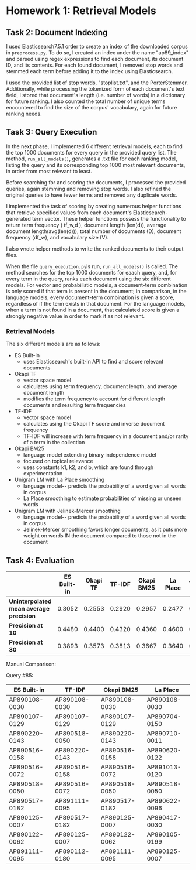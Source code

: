 # Homework 1: Retrieval Models

## Task 2: Document Indexing 

I used Elasticsearch7.5.1 order to create an index of the downloaded corpus in `preprocess.py`. 
To do so, I created an index under the name "ap89_index" and parsed using regex expressions to find each document, 
its document ID, and its contents. For each found document, I removed stop words and stemmed each term before adding 
it to the index using Elasticsearch. 

I used the provided list of stop words, "stoplist.txt", and the PorterStemmer. Additionally, while processing the 
tokenized form of each document's text field, 
I stored that document's length (i.e. number of words) in a dictionary for future ranking. I also counted the total
number of unique terms encountered to find the size of the corpus' vocabulary, again for future ranking needs. 

## Task 3: Query Execution 

In the next phase, I implemented 6 different retrieval models, each to find the top 1000 documents for every query in 
the provided query list. The method, `run_all_models()`, generates a .txt file for each ranking model, listing the query 
and its corresponding top 1000 most relevant documents, in order from most relevant to least. 

Before searching for and scoring the documents, I processed the provided queries, again stemming and removing stop words.
I also refined the original queries to have fewer terms and removed any duplicate words. 

I implemented the task of scoring by creating numerous helper functions that retrieve specified values from each document's 
Elasticsearch-generated term vector. These helper functions possess the functionality to return term frequency ( tf_w,d ), 
document length (len(d)), average document length(avg(len(d))), total number of documents (D), document frequency (df_w), and vocabulary size (V). 

I also wrote helper methods to write the ranked documents to their output files. 

When the file `query_execution.py`is run, `run_all_models()` is called. The method searches for the top 1000
documents for eaach query, and, for every term in the query, ranks each document using the six different models. For vector 
and probabilistic models, a document-term combination is only scored if that term is present in the document; in comparison,
in the language models, every document-term combination is given a score, regardless of if the term exists in that document. 
For the language models, when a term is not found in a document, that calculated score is given a strongly negative value in 
order to mark it as not relevant. 

### Retrieval Models 

The six different models are as follows:
* ES Built-in
  * uses Elasticsearch's built-in API to find and score relevant documents 
* Okapi TF
  * vector space model  
  * calculates using term frequency, document length, and average document length
  * modifies the term frequency to account for different length documents and resulting term frequencies 
* TF-IDF
  * vector space model
  * calculates  using the Okapi TF score and inverse document frequency 
  * TF-IDF will increase with term frequency in a document and/or rarity of a term in the collection 
* Okapi BM25
  * language model extending binary independence model 
  * focused on topical relevance 
  * uses constants k1, k2, and b, which are found through experimentation 
* Unigram LM with La Place smoothing
  * language model-- predicts the probability of a word given all words in corpus 
  * La Place smoothing to estimate probabilities of missing or unseen words 
* Unigram LM with Jelinek-Mercer smoothing
  * language model-- predicts the probability of a word given all words in corpus 
  * Jelinek-Mercer smoothing favors longer documents, as it puts more weight on words IN the document compared to those not in the document 

## Task 4: Evaluation 

|                                           | ES Built-in | Okapi TF | TF-IDF | Okapi BM25 | La Place | Jelinek-Mercer|
|-------------------------------------------|---| --- | --- | --- |---| --- |
| **Uninterpolated mean average precision** | 0.3052| 0.2553 | 0.2920 |  0.2957 | 0.2477 | 0.2652 |
| **Precision at 10**                       | 0.4480| 0.4400 | 0.4320| 0.4360 | 0.4600 | 0.4560 |
| **Precision at 30**                       | 0.3893  |0.3573 | 0.3813 | 0.3667 | 0.3640 | 0.3733|

Manual Comparison: 

Query #85: 

| ES Built-in   | TF-IDF          | Okapi BM25 | La Place       |
|---------------|-----------------| --- |----------------| 
 | AP890108-0030 | AP890108-0030   |  AP890108-0030    | AP890108-0030  |
 | AP890107-0129 |   AP890107-0129 |   AP890107-0129 |   AP890704-0150 |
|AP890220-0143   |  AP890518-0050  |   AP890220-0143   |    AP890710-0011|
|AP890516-0158    | AP890220-0143   |  AP890516-0158    |   AP890620-0122 |
|AP890516-0072     |AP890516-0158    | AP890516-0072    |   AP891013-0120|
|AP890518-0050    | AP890516-0072    | AP890518-0050    |   AP890518-0050|
|AP890517-0182    | AP891111-0095   |  AP890517-0182    |   AP890622-0096|
|AP890125-0007    | AP890517-0182    | AP890125-0007    |   AP890417-0030|
|AP890122-0062    | AP890125-0007    | AP890122-0062    |   AP890105-0199|
|AP891111-0095    | AP890112-0180    | AP891111-0095    |   AP890125-0007|

